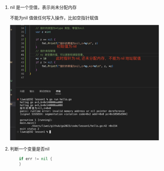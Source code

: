 1. nil 是一个空值，表示尚未分配内存

   不能为nil 值做任何写入操作，比如空指针赋值

   ![image](../../assets/21.jpg)

2. 判断一个变量是否nil

   ```go
       if err != nil {
       }
   ```